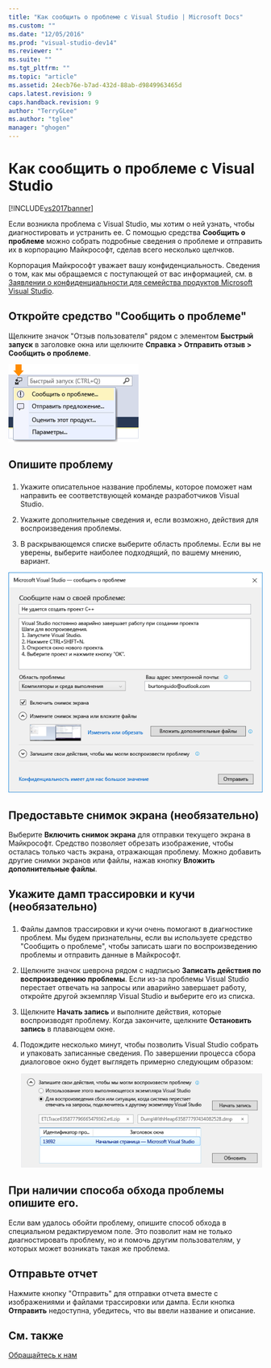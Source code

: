 ```yaml
---
title: "Как сообщить о проблеме с Visual Studio | Microsoft Docs"
ms.custom: ""
ms.date: "12/05/2016"
ms.prod: "visual-studio-dev14"
ms.reviewer: ""
ms.suite: ""
ms.tgt_pltfrm: ""
ms.topic: "article"
ms.assetid: 24ecb76e-b7ad-432d-88ab-d9849963465d
caps.latest.revision: 9
caps.handback.revision: 9
author: "TerryGLee"
ms.author: "tglee"
manager: "ghogen"
---
```

# Как сообщить о проблеме с Visual Studio
[!INCLUDE[vs2017banner](../code-quality/includes/vs2017banner.md)]

Если возникла проблема с Visual Studio, мы хотим о ней узнать, чтобы диагностировать и устранить ее.  С помощью средства **Сообщить о проблеме** можно собрать подробные сведения о проблеме и отправить их в корпорацию Майкрософт, сделав всего несколько щелчков.  
  
 Корпорация Майкрософт уважает вашу конфиденциальность. Сведения о том, как мы обращаемся с поступающей от вас информацией, см. в [Заявлении о конфиденциальности для семейства продуктов Microsoft Visual Studio](https://www.visualstudio.com/en-us/dn948229).  
  
## Откройте средство "Сообщить о проблеме"  
 Щелкните значок "Отзыв пользователя" рядом с элементом **Быстрый запуск** в заголовке окна или щелкните **Справка \> Отправить отзыв \> Сообщить о проблеме**.  
  
 ![Сообщение о проблеме с элементом меню](../ide/media/report-a-problem-menu-item.png "Report a Problem Menu Item")  
  
## Опишите проблему  
  
###  <a name="describe_the_problem"></a>  
  
1.  Укажите описательное название проблемы, которое поможет нам направить ее соответствующей команде разработчиков Visual Studio.  
  
2.  Укажите дополнительные сведения и, если возможно, действия для воспроизведения проблемы.  
  
3.  В раскрывающемся списке выберите область проблемы. Если вы не уверены, выберите наиболее подходящий, по вашему мнению, вариант.  
  
 ![Сообщение о проблеме с диалоговым окном](../ide/media/report-a-problem-dialog.png "Report A Problem Dialog")  
  
## Предоставьте снимок экрана \(необязательно\)  
 Выберите **Включить снимок экрана** для отправки текущего экрана в Майкрософт. Средство позволяет обрезать изображение, чтобы осталась только часть экрана, отражающая проблему. Можно добавить другие снимки экранов или файлы, нажав кнопку **Вложить дополнительные файлы**.  
  
## Укажите дамп трассировки и кучи \(необязательно\)  
  
###  <a name="provide_a_trace_and_heap_dump"></a>  
  
1.  Файлы дампов трассировки и кучи очень помогают в диагностике проблем.   Мы будем признательны, если вы используете средство "Сообщить о проблеме", чтобы записать шаги по воспроизведению проблемы и отправить данные в Майкрософт.  
  
2.  Щелкните значок шеврона рядом с надписью **Записать действия по воспроизведению проблемы**. Если из\-за проблемы Visual Studio перестает отвечать на запросы или аварийно завершает работу, откройте другой экземпляр Visual Studio и выберите его из списка.  
  
3.  Щелкните **Начать запись** и выполните действия, которые воспроизводят проблему. Когда закончите, щелкните **Остановить запись** в плавающем окне.  
  
4.  Подождите несколько минут, чтобы позволить Visual Studio собрать и упаковать записанные сведения. По завершении процесса сбора диалоговое окно будет выглядеть примерно следующим образом:  
  
     ![Запись файла трассировки](../ide/media/record-a-trace-file.png "Record a Trace File")  
  
## При наличии способа обхода проблемы опишите его.  
 Если вам удалось обойти проблему, опишите способ обхода в специальном редактируемом поле. Это позволит нам не только диагностировать проблему, но и помочь другим пользователям, у которых может возникать такая же проблема.  
  
## Отправьте отчет  
 Нажмите кнопку "Отправить" для отправки отчета вместе с изображениями и файлами трассировки или дампа. Если кнопка **Отправить** недоступна, убедитесь, что вы ввели название и описание.  
  
## См. также  
 [Обращайтесь к нам](../ide/talk-to-us.md)